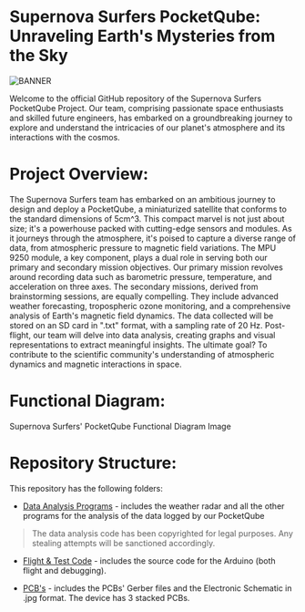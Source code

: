 # **Supernova Surfers PocketQube: Unraveling Earth's Mysteries from the Sky**
![BANNER](https://github.com/UnwiseGiraffeX86/Supernova-Surfers-PocketQube/assets/144488312/b1ffd091-4693-4f04-9c03-d7e61738f6f6)

Welcome to the official GitHub repository of the Supernova Surfers PocketQube Project. Our team, comprising passionate space enthusiasts and skilled future engineers, has embarked on a groundbreaking journey to explore and understand the intricacies of our planet's atmosphere and its interactions with the cosmos.

# **Project Overview:**

The Supernova Surfers team has embarked on an ambitious journey to design and deploy a PocketQube, a miniaturized satellite that conforms to the standard dimensions of 5cm^3. This compact marvel is not just about size; it's a powerhouse packed with cutting-edge sensors and modules.
As it journeys through the atmosphere, it's poised to capture a diverse range of data, from atmospheric pressure to magnetic field variations. The MPU 9250 module, a key component, plays a dual role in serving both our primary and secondary mission objectives. Our primary mission revolves around recording data such as barometric pressure, temperature, and acceleration on three axes. The secondary missions, derived from brainstorming sessions, are equally compelling. 
They include advanced weather forecasting, tropospheric ozone monitoring, and a comprehensive analysis of Earth's magnetic field dynamics. The data collected will be stored on an SD card in ".txt" format, with a sampling rate of 20 Hz.
Post-flight, our team will delve into data analysis, creating graphs and visual representations to extract meaningful insights.
The ultimate goal? To contribute to the scientific community's understanding of atmospheric dynamics and magnetic interactions in space.

# **Functional Diagram:**
Supernova Surfers' PocketQube Functional Diagram Image

# **Repository Structure:**
This repository has the following folders:

* [Data Analysis Programs](https://github.com/UnwiseGiraffeX86/Supernova-Surfers-PocketQube/tree/main/Data%20Analysis%20Programs) - includes the weather radar and all the other programs for the analysis of the data logged by our PocketQube
> The data analysis code has been copyrighted for legal purposes. Any stealing attempts will be sanctioned accordingly.

* [Flight & Test Code](https://github.com/UnwiseGiraffeX86/Supernova-Surfers-PocketQube/tree/main/Flight%20%26%20Test%20Code) - includes the source code for the Arduino (both flight and debugging).

* [PCB's](https://github.com/UnwiseGiraffeX86/Supernova-Surfers-PocketQube/tree/main/PCB's) - includes the PCBs' Gerber files and the Electronic Schematic in .jpg format. The device has 3 stacked PCBs.



